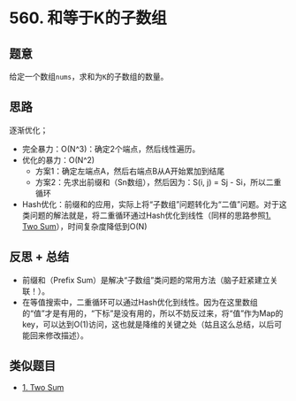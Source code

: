 # 560. 和等于K的子数组

## 题意

给定一个数组`nums`，求和为`K`的子数组的数量。

## 思路

逐渐优化；

- 完全暴力：O(N^3)：确定2个端点，然后线性遍历。
- 优化的暴力：O(N^2)
  - 方案1：确定左端点A，然后右端点B从A开始累加到结尾
  - 方案2：先求出前缀和（Sn数组），然后因为：S(i, j) = Sj - Si，所以二重循环
- Hash优化：前缀和的应用，实际上将“子数组”问题转化为“二值”问题。对于这类问题的解法就是，将二重循环通过Hash优化到线性（同样的思路参照[1. Two Sum](https://leetcode.com/problems/two-sum/)），时间复杂度降低到O(N)

## 反思 + 总结

- 前缀和（Prefix Sum）是解决“子数组”类问题的常用方法（脑子赶紧建立关联！）。
- 在等值搜索中，二重循环可以通过Hash优化到线性。因为在这里数组的“值”才是有用的，“下标”是没有用的，所以不妨反过来，将“值”作为Map的key，可以达到O(1)访问，这也就是降维的关键之处（姑且这么总结，以后可能回来修改描述）。

## 类似题目

- [1. Two Sum](https://leetcode.com/problems/two-sum/)
